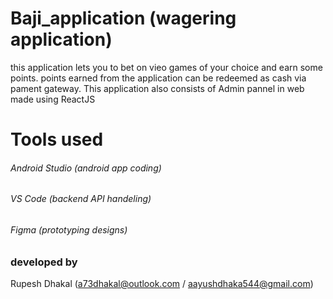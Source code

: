 # Baji_application (wagering application)
this application lets you to bet on vieo games of your choice and earn some points.
points earned from the application can be redeemed as cash via pament gateway.
This application also consists of Admin pannel in web made using ReactJS 

# Tools used
###### Android Studio (android app coding)
###### VS Code (backend API handeling)
###### Figma (prototyping designs)

### developed by 
Rupesh Dhakal (a73dhakal@outlook.com / aayushdhaka544@gmail.com)
